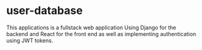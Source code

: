 # user-database
This applications is a fullstack web application Using Django for the backend and React for the front end as well as implementing authentication using JWT tokens.
